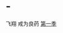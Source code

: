 # -
飞翔 戒为良药 [第一季](https://github.com/15240086721/feixiang---jieweiliangyao/blob/main/%E7%AC%AC1%E5%AD%A3%EF%BC%9A%E5%B1%A1%E6%88%92%E5%B1%A1%E8%B4%A5%E7%9A%84%E6%A0%B9%E6%9C%AC%E5%8E%9F%E5%9B%A0%E2%80%94%E2%80%94%E6%B4%97%E8%84%91%E4%B8%8D%E5%BD%BB%E5%BA%95.txt)
